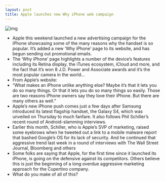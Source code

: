 ```yaml
---
layout: post
title: Apple launches new Why iPhone web campaign
---
```

![img](http://media.idownloadblog.com/wp-content/uploads/2013/03/why-iphone-ad-2.png)
* Apple this weekend launched a new advertising campaign for the iPhone showcasing some of the many reasons why the handset is so popular. It’s added a new ‘Why iPhone’ page to its website, and has begun sending out promotional emails.
* The ‘Why iPhone’ page highlights a number of the device’s features including its Retina display, the iTunes ecosystem, iCloud and more, and the fact that it’s won 8 J.D. Power and Associate awards and it’s the most popular camera in the world…
* From Apple’s website:
* “What makes an iPhone unlike anything else? Maybe it’s that it lets you do so many things. Or that it lets you do so many things so easily. Those are two reasons iPhone owners say they love their iPhone. But there are many others as well.”
* Apple’s new iPhone push comes just a few days after Samsung introduced its latest flagship handset, the Galaxy S4, which was unveiled on Thursday to much fanfare. It also follows Phil Schiller’s recent round of Android-slamming interviews.
* Earlier this month, Schiller, who is Apple’s SVP of marketing, raised some eyebrows when he tweeted out a link to a mobile malware report that bashed Google’s OS for its lack of security. And he continued that aggressive trend last week in a round of interviews with The Wall Street Journal, Bloomberg and others
* Some folks are saying that Apple, for the first time since it launched its iPhone, is going on the defensive against its competitors. Others believe this is just the beginning of a long overdue aggressive marketing approach for the Cupertino company.
* What do you make of all of this?


